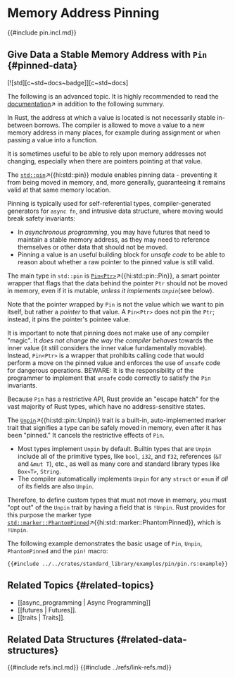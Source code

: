# Memory Address Pinning

{{#include pin.incl.md}}

## Give Data a Stable Memory Address with `Pin` {#pinned-data}

[![std][c~std~docs~badge]][c~std~docs]

The following is an advanced topic. It is highly recommended to read the [documentation](https://doc.rust-lang.org/std/pin/index.html)↗ in addition to the following summary.

In Rust, the address at which a value is located is not necessarily stable in-between borrows. The compiler is allowed to move a value to a new memory address in many places, for example during assignment or when passing a value into a function.

It is sometimes useful to be able to rely upon memory addresses not changing, especially when there are pointers pointing at that value.

The [`std::pin`](https://doc.rust-lang.org/std/pin/index.html)↗{{hi:std::pin}} module enables pinning data - preventing it from being moved in memory, and, more generally, guaranteeing it remains valid at that same memory location.

Pinning is typically used for self-referential types, compiler-generated generators for `async fn`, and intrusive data structure, where moving would break safety invariants:

- In _asynchronous programming_, you may have futures that need to maintain a stable memory address, as they may need to reference themselves or other data that should not be moved.
- Pinning a value is an useful building block for _unsafe code_ to be able to reason about whether a raw pointer to the pinned value is still valid.

The main type in `std::pin` is [`Pin<Ptr>`](https://doc.rust-lang.org/std/pin/struct.Pin.html)↗{{hi:std::pin::Pin}}, a smart pointer wrapper that flags that the data behind the pointer `Ptr` should not be moved in memory, even if it is mutable, _unless it implements `Unpin`_(see below).

Note that the pointer wrapped by `Pin` is not the value which we want to pin itself, but rather a _pointer_ to that value. A `Pin<Ptr>` does not pin the `Ptr`; instead, it pins the pointer's pointee value.

It is important to note that pinning does not make use of any compiler "magic". It _does not change the way the compiler behaves_ towards the inner value (it still considers the inner value fundamentally movable). Instead, `Pin<Ptr>` is a wrapper that prohibits calling code that would perform a move on the pinned value and enforces the use of `unsafe` code for dangerous operations. BEWARE: It is the responsibility of the programmer to implement that `unsafe` code correctly to satisfy the `Pin` invariants.

Because `Pin` has a restrictive API, Rust provide an "escape hatch" for the vast majority of Rust types, which have no address-sensitive states.

The [`Unpin`](https://doc.rust-lang.org/std/pin/trait.Unpin.html)↗{{hi:std::pin::Unpin}} trait is a built-in, auto-implemented marker trait that signifies a type can be safely moved in memory, even after it has been "pinned." It cancels the restrictive effects of `Pin`.

- Most types implement `Unpin` by default. Builtin types that are `Unpin` include all of the primitive types, like `bool`, `i32`, and `f32`, references (`&T` and `&mut T`), etc., as well as many core and standard library types like `Box<T>`, `String`.
- The compiler automatically implements `Unpin` for any `struct` or `enum` if _all_ of its fields are also `Unpin`.

Therefore, to define custom types that must not move in memory, you must "opt out" of the `Unpin` trait by having a field that is `!Unpin`. Rust provides for this purpose the marker type [`std::marker::PhantomPinned`](https://doc.rust-lang.org/std/marker/struct.PhantomPinned.html)↗{{hi:std::marker::PhantomPinned}}, which is `!Unpin`.

The following example demonstrates the basic usage of `Pin`, `Unpin`, `PhantomPinned` and the `pin!` macro:

```rust,editable
{{#include ../../crates/standard_library/examples/pin/pin.rs:example}}
```

## Related Topics {#related-topics}

- [[async_programming | Async Programming]]
- [[futures | Futures]].
- [[traits | Traits]].

## Related Data Structures {#related-data-structures}

{{#include refs.incl.md}}
{{#include ../refs/link-refs.md}}

<div class="hidden">
</div>
